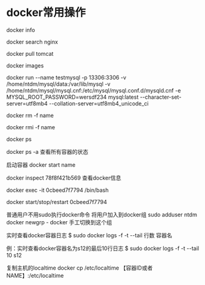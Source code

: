 # docker常用操作

docker info

docker search nginx

docker pull tomcat

docker images

docker run --name testmysql -p 13306:3306 -v /home/ntdm/mysql/data:/var/lib/mysql -v /home/ntdm/mysql/mysql.cnf:/etc/mysql/mysql.conf.d/mysqld.cnf -e MYSQL_ROOT_PASSWORD=wersdf234 mysql:latest --character-set-server=utf8mb4 --collation-server=utf8mb4_unicode_ci

docker rm -f name

docker rmi -f name

 

docker ps

docker ps -a 查看所有容器的状态

启动容器
docker start name

docker inspect 78f8f421b569 查看docker信息

docker exec -it 0cbeed7f7794 /bin/bash


docker start/stop/restart 0cbeed7f7794

普通用户不用sudo执行docker命令
将用户加入到docker组
sudo adduser ntdm docker
newgrp - docker 手工切换到这个组

实时查看docker容器日志
$ sudo docker logs -f -t --tail 行数 容器名

例：实时查看docker容器名为s12的最后10行日志
$ sudo docker logs -f -t --tail 10 s12

复制主机的localtime
docker cp /etc/localtime 【容器ID或者NAME】:/etc/localtime